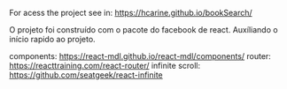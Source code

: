 
For acess the project see in:
https://hcarine.github.io/bookSearch/

O projeto foi construído com o pacote do facebook de react. Auxíliando o início rapido ao projeto. 

components:  https://react-mdl.github.io/react-mdl/components/
router: https://reacttraining.com/react-router/
infinite scroll: https://github.com/seatgeek/react-infinite